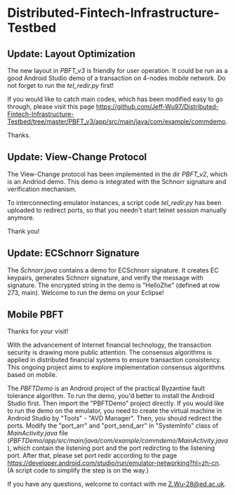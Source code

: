 # Distributed-Fintech-Infrastructure-Testbed

## Update: Layout Optimization
The new layout in *PBFT_v3* is friendly for user operation. It could be run as a good Android Studio demo of a transaction on 4-nodes mobile network. Do not forget to run the *tel_redir.py* first! 

If you would like to catch main codes, which has been modified easy to go through, please visit this page https://github.com/Jeff-Wu97/Distributed-Fintech-Infrastructure-Testbed/tree/master/PBFT_v3/app/src/main/java/com/example/commdemo.


Thanks.

## Update: View-Change Protocol
The View-Change protocol has been implemented in the dir *PBFT_v2*, which is an Andriod demo. This demo is integrated with the Schnorr signature and verification mechanism. 


To interconnecting emulator instances, a script code *tel_redir.py* has been uploaded to redirect ports, so that you needn't start telnet session manually anymore.


Thank you!

## Update: ECSchnorr Signature
The *Schnorr.java* contains a demo for ECSchnorr signature. It creates EC keypairs, generates Schnorr signature, and verify the message with signature. The encrypted string in the demo is "HelloZhe" (defined at row 273, main). Welcome to run the demo on your Eclipse!

## Mobile PBFT 
Thanks for your visit!

With the advancement of Internet financial technology, the transaction security is drawing more public attention. The consensus algorithms is applied in distributed financial systems to ensure transaction consistency. This ongoing project aims to explore implementation consensus algorithms based on mobile.

The *PBFTDemo* is an Android project of the practical Byzantine fault tolerance algorithm. To run the demo, you'd better to install the Android Studio first. Then import the "PBFTDemo" project directly. If you would like to run the demo on the emulator, you need to create the virtual machine in Android Studio by "Tools" - "AVD Manager". Then, you should redirect the ports. Modify the "port_arr" and "port_send_arr" in "SystemInfo" class of *MainActivity.java* file (*PBFTDemo/app/src/main/java/com/example/commdemo/MainActivity.java*), which contain the listening port and the port redircting to the listening port. After that, please set port redir according to the page https://developer.android.com/studio/run/emulator-networking?hl=zh-cn. (A script code to simplify the step is on the way.)

If you have any questions, welcome to contact with me <Z.Wu-28@ed.ac.uk>.
